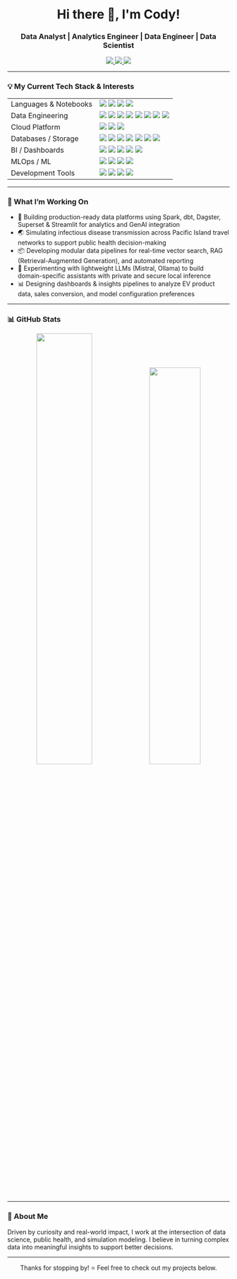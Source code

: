 <h1 align="center">Hi there 👋, I'm Cody!</h1>
<h3 align="center">Data Analyst | Analytics Engineer | Data Engineer | Data Scientist</h3>

<p align="center">
  <a href="mailto:cody.houx@gmail.com">
    <img src="https://img.shields.io/badge/Email-cody.houx@gmail.com-blue?style=flat&logo=gmail" />
  </a>
  <a href="https://linkedin.com/in/cody-hou">
    <img src="https://img.shields.io/badge/LinkedIn-codyhou-blue?style=flat&logo=linkedin" />
  </a>
<a href="https://datacody.github.io/" target="_blank">
    <img src="https://img.shields.io/badge/Portfolio-Online-blue?style=flat&logo=githubpages" />
  </a>
</p>

---

### 💡 My Current Tech Stack & Interests
<table>
  <tr>
    <td>Languages & Notebooks</td>
    <td>
    <img src="https://img.shields.io/badge/Python-3776AB?logo=python&logoColor=white" />
    <img src="https://img.shields.io/badge/SQL-003B57?logo=sqlite&logoColor=white" />
    <img src="https://img.shields.io/badge/R-276DC3?logo=r&logoColor=white" />
    <img src="https://img.shields.io/badge/Bash-4EAA25?logo=gnu-bash&logoColor=white" />
    </td>
  </tr>
  <tr>
    <td>Data Engineering</td>
    <td>
    <img src="https://img.shields.io/badge/dbt-%23FF694B.svg?logo=dbt&logoColor=white" />
    <img src="https://img.shields.io/badge/Databricks-E8783A?logo=databricks&logoColor=white" />
    <img src="https://img.shields.io/badge/Spark-E25A1C?logo=apachespark&logoColor=white" />
    <img src="https://img.shields.io/badge/Airflow-017CEE?logo=apache-airflow&logoColor=white" />
    <img src="https://img.shields.io/badge/Dagster-5C2D91?logo=dagster&logoColor=white" />
    <img src="https://img.shields.io/badge/Docker-2496ED?logo=docker&logoColor=white" />
    <img src="https://img.shields.io/badge/Kafka-231F20?logo=apache-kafka&logoColor=white" />
    <img src="https://img.shields.io/badge/FastAPI-005571?logo=fastapi&logoColor=white" />
    </td>
  </tr>
  <tr>
    <td>Cloud Platform</td>
    <td>
    <img src="https://img.shields.io/badge/AWS-232F3E?logo=amazon-aws&logoColor=white" />
    <img src="https://img.shields.io/badge/GCP-4285F4?logo=google-cloud&logoColor=white" />
    <img src="https://img.shields.io/badge/Azure-0078D4?logo=microsoft-azure&logoColor=white" />
    </td>
  </tr>
  <tr>
    <td>Databases / Storage</td>
    <td>
    <img src="https://img.shields.io/badge/PostgreSQL-4169E1?logo=postgresql&logoColor=white" />
    <img src="https://img.shields.io/badge/MySQL-4479A1?logo=mysql&logoColor=white" />
    <img src="https://img.shields.io/badge/Snowflake-56B9EB?logo=snowflake&logoColor=white" />
    <img src="https://img.shields.io/badge/BigQuery-669DF6?logo=google-bigquery&logoColor=white" />
    <img src="https://img.shields.io/badge/Dremio-34495E?logoColor=white" />
    <img src="https://img.shields.io/badge/MinIO-B00000?logo=min.io&logoColor=white" />
    <img src="https://img.shields.io/badge/Parquet-302F2F?logoColor=white" />
    </td>
  </tr>
    <td>BI / Dashboards</td>
    <td>
    <img src="https://img.shields.io/badge/Apache%20Superset-DAB200?logo=apache-superset&logoColor=black" />
    <img src="https://img.shields.io/badge/Tableau-E97627?logo=tableau&logoColor=white" />
    <img src="https://img.shields.io/badge/PowerBI-F2C811?logo=powerbi&logoColor=black" />
    <img src="https://img.shields.io/badge/Excel-217346?logo=microsoft-excel&logoColor=white" />
    <img src="https://img.shields.io/badge/Jupyter-F37626?logo=jupyter&logoColor=white" />
    </td>
  </tr>
    <td>MLOps / ML</td>
    <td>
    <img src="https://img.shields.io/badge/scikit--learn-F7931E?logo=scikit-learn&logoColor=white" />
    <img src="https://img.shields.io/badge/TensorFlow-FF6F00?logo=tensorflow&logoColor=white" />
    <img src="https://img.shields.io/badge/MLflow-0194E2?logo=mlflow&logoColor=white" />
    <img src="https://img.shields.io/badge/XGBoost-FF6600?logo=xgboost&logoColor=white" />
    </td>
  </tr>
    <td>Development Tools</td>
    <td>
    <img src="https://img.shields.io/badge/Git-F05032?logo=git&logoColor=white" />
    <img src="https://img.shields.io/badge/GitHub-181717?logo=github&logoColor=white" />
    <img src="https://img.shields.io/badge/GitLab-FCA121?logo=gitlab&logoColor=white" />
    <img src="https://img.shields.io/badge/Streamlit-FF4B4B?logo=streamlit&logoColor=white" />
    </td>
  </tr>
</table>

---

### 🔬 What I’m Working On
- 🚀 Building production-ready data platforms using Spark, dbt, Dagster, Superset & Streamlit for analytics and GenAI integration
- 🌏 Simulating infectious disease transmission across Pacific Island travel networks to support public health decision-making
- 📦 Developing modular data pipelines for real-time vector search, RAG (Retrieval-Augmented Generation), and automated reporting
- 🧠 Experimenting with lightweight LLMs (Mistral, Ollama) to build domain-specific assistants with private and secure local inference
- 📊 Designing dashboards & insights pipelines to analyze EV product data, sales conversion, and model configuration preferences

---

### 📊 GitHub Stats

<p align="center">
  <img src="https://github-readme-stats.vercel.app/api?username=DataCody&show_icons=true&theme=github_dark&hide=issues&count_private=true" width="50%" />
  <img src="https://github-readme-stats.vercel.app/api/top-langs/?username=DataCody&layout=compact&theme=github_dark" width="48%" />
</p>

---

### 🚀 About Me

Driven by curiosity and real-world impact, I work at the intersection of data science, public health, and simulation modeling. I believe in turning complex data into meaningful insights to support better decisions.

---

<p align="center">Thanks for stopping by! ⭐ Feel free to check out my projects below.</p>
